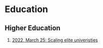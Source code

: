 # Education

## Higher Education

1. [2022, March 25: Scaling elite univeristies](https://vinamrsachdeva.github.io/a_proc_list/education/2022-03-25-scaling-elite-universities)
